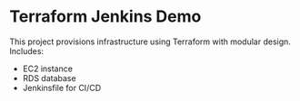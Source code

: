 # Terraform Jenkins Demo
This project provisions infrastructure using Terraform with modular design.  
Includes:
- EC2 instance  
- RDS database  
- Jenkinsfile for CI/CD  
